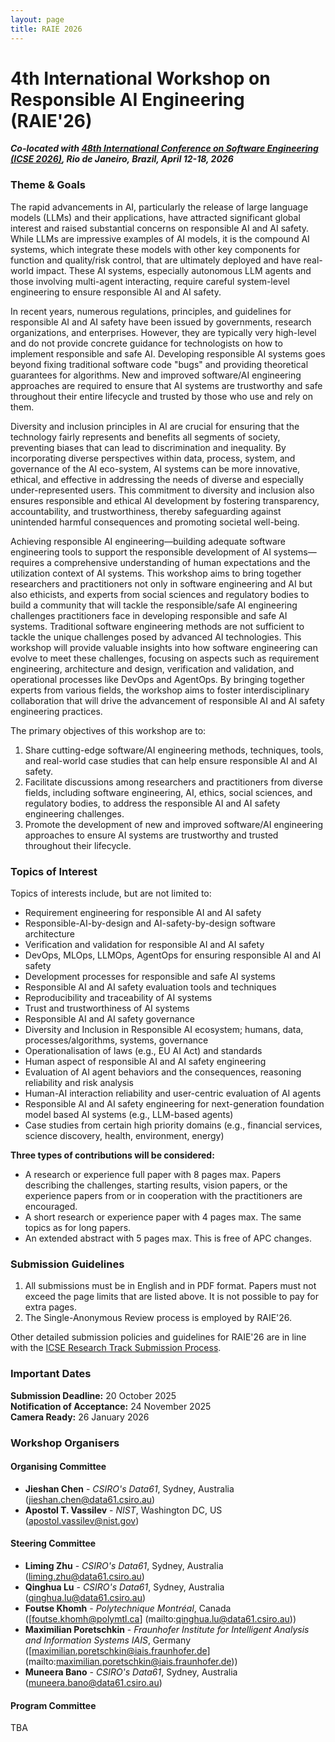 ```yaml
---
layout: page
title: RAIE 2026
---
```


<!-- <p><img src="/img/pierrebourque.jpg" width="200" /><a href="https://profs.etsmtl.ca/pbourque">Pierre Bourque</a> - ing., Ph.D.</p> -->

# 4th International Workshop on Responsible AI Engineering (RAIE'26)

***Co-located with [48th International Conference on Software Engineering (ICSE 2026)](https://conf.researchr.org/home/icse-2026), Rio de Janeiro, Brazil, April 12-18, 2026***

### Theme & Goals

The rapid advancements in AI, particularly the release of large language models (LLMs) and their applications, have attracted significant global interest and raised substantial concerns on responsible AI and AI safety. While LLMs are impressive examples of AI models, it is the compound AI systems, which integrate these models with other key components for function and quality/risk control, that are ultimately deployed and have real-world impact. These AI systems, especially autonomous LLM agents and those involving multi-agent interacting, require careful system-level engineering to ensure responsible AI and AI safety. 

In recent years, numerous regulations, principles, and guidelines for responsible AI and AI safety have been issued by governments, research organizations, and enterprises. However, they are typically very high-level and do not provide concrete guidance for technologists on how to implement responsible and safe AI. Developing responsible AI systems goes beyond fixing traditional software code "bugs" and providing theoretical guarantees for algorithms. New and improved software/AI engineering approaches are required to ensure that AI systems are trustworthy and safe throughout their entire lifecycle and trusted by those who use and rely on them.

Diversity and inclusion principles in AI are crucial for ensuring that the technology fairly represents and benefits all segments of society, preventing biases that can lead to discrimination and inequality. By incorporating diverse perspectives within data, process, system, and governance of the AI eco-system, AI systems can be more innovative, ethical, and effective in addressing the needs of diverse and especially under-represented users. This commitment to diversity and inclusion also ensures responsible and ethical AI development by fostering transparency, accountability, and trustworthiness, thereby safeguarding against unintended harmful consequences and promoting societal well-being.

Achieving responsible AI engineering—building adequate software engineering tools to support the responsible development of AI systems—requires a comprehensive understanding of human expectations and the utilization context of AI systems. This workshop aims to bring together researchers and practitioners not only in software engineering and AI but also ethicists, and experts from social sciences and regulatory bodies to build a community that will tackle the responsible/safe AI engineering challenges practitioners face in developing responsible and safe AI systems. Traditional software engineering methods are not sufficient to tackle the unique challenges posed by advanced AI technologies. This workshop will provide valuable insights into how software engineering can evolve to meet these challenges, focusing on aspects such as requirement engineering, architecture and design, verification and validation, and operational processes like DevOps and AgentOps. By bringing together experts from various fields, the workshop aims to foster interdisciplinary collaboration that will drive the advancement of responsible AI and AI safety engineering practices.

The primary objectives of this workshop are to:

1. Share cutting-edge software/AI engineering methods, techniques, tools, and real-world case studies that can help ensure responsible AI and AI safety.
2. Facilitate discussions among researchers and practitioners from diverse fields, including software engineering, AI, ethics, social sciences, and regulatory bodies, to address the responsible AI and AI safety engineering challenges.
3. Promote the development of new and improved software/AI engineering approaches to ensure AI systems are trustworthy and trusted throughout their lifecycle.


### Topics of Interest

Topics of interests include, but are not limited to:

 - Requirement engineering for responsible AI and AI safety
 - Responsible-AI-by-design and AI-safety-by-design software architecture
 - Verification and validation for responsible AI and AI safety
 - DevOps, MLOps, LLMOps, AgentOps for ensuring responsible AI and AI safety
 - Development processes for responsible and safe AI systems
 - Responsible AI and AI safety evaluation tools and techniques
 - Reproducibility and traceability of AI systems
 - Trust and trustworthiness of AI systems
 - Responsible AI and AI safety governance
 - Diversity and Inclusion in Responsible AI ecosystem; humans, data, processes/algorithms, systems, governance
 - Operationalisation of laws (e.g., EU AI Act) and standards
 - Human aspect of responsible AI and AI safety engineering
 - Evaluation of AI agent behaviors and the consequences, reasoning reliability and risk analysis
 - Human-AI interaction reliability and user-centric evaluation of AI agents
 - Responsible AI and AI safety engineering for next-generation foundation model based AI systems (e.g., LLM-based agents) 
 - Case studies from certain high priority domains (e.g., financial services, science discovery, health, environment, energy)


**Three types of contributions will be considered:**

- A research or experience full paper with 8 pages max. Papers describing the challenges, starting results, vision papers, or the experience papers from or in cooperation with the practitioners are encouraged.
- A short research or experience paper with 4 pages max. The same topics as for long papers.
- An extended abstract with 5 pages max. This is free of APC changes.

### Submission Guidelines
1. All submissions must be in English and in PDF format. Papers must not exceed the page limits that are listed above. It is not possible to pay for extra pages.
2. The Single-Anonymous Review process is employed by RAIE'26.

Other detailed submission policies and guidelines for RAIE'26 are in line with the [ICSE Research Track Submission Process](https://conf.researchr.org/track/icse-2026/icse-2026-research-track#submission-process). 


### Important Dates

**Submission Deadline:** 20 October 2025
<br>
**Notification of Acceptance:**  24 November 2025
<br>
**Camera Ready:** 26 January 2026

### Workshop Organisers

#### Organising Committee
- **Jieshan Chen** - *CSIRO's Data61*, Sydney, Australia ([jieshan.chen@data61.csiro.au](mailto:jieshan.chen@data61.csiro.au))  
- **Apostol T. Vassilev** - *NIST*, Washington DC, US ([apostol.vassilev@nist.gov](mailto:apostol.vassilev@nist.gov))

#### Steering Committee

- **Liming Zhu** - *CSIRO's Data61*, Sydney, Australia ([liming.zhu@data61.csiro.au](mailto:liming.zhu@data61.csiro.au))
- **Qinghua Lu** - *CSIRO's Data61*, Sydney, Australia ([qinghua.lu@data61.csiro.au](mailto:qinghua.lu@data61.csiro.au))
- **Foutse Khomh** - *Polytechnique Montréal*, Canada ([foutse.khomh@polymtl.ca] (mailto:qinghua.lu@data61.csiro.au))
- **Maximilian Poretschkin** - *Fraunhofer Institute for Intelligent Analysis and Information Systems IAIS*, Germany ([maximilian.poretschkin@iais.fraunhofer.de] (mailto:maximilian.poretschkin@iais.fraunhofer.de))
- **Muneera Bano** - *CSIRO's Data61*, Sydney, Australia ([muneera.bano@data61.csiro.au](mailto:muneera.bano@data61.csiro.au))

#### Program Committee
TBA
